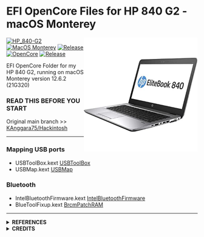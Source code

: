 # EFI OpenCore Files for HP 840 G2 - macOS Monterey

<img align="right" src="https://raw.githubusercontent.com/KAnggara75/Hackintosh/main/docs/img/840g2.jpg" alt="HP 840 G2 Hackintosh OpenCore" width="300">

[![HP_840-G2](https://img.shields.io/badge/HP-840_G2-blue.svg)](https://www.hp.com/id-id/shop/)
[![MacOS Monterey](https://img.shields.io/badge/Monterey-12.6.2-red.svg)](https://www.apple.com/macos/monterey/)
[![Release](https://img.shields.io/badge/Download-latest-brightgreen.svg)](https://github.com/dotslashgabut/Hackintosh-HP-840-G2-Monterey/releases/latest)
[![OpenCore](https://img.shields.io/github/v/release/acidanthera/OpenCorePkg?label=OpenCore)](https://github.com/acidanthera/OpenCorePkg/releases/latest)
[![Release](https://img.shields.io/github/v/release/dotslashgabut/Hackintosh-HP-840-G2-Monterey?label=Release)](https://github.com/dotslashgabut/Hackintosh-HP-840-G2-Monterey/releases/latest)

EFI OpenCore Folder for my HP 840 G2, running on macOS Monterey version 12.6.2 (21G320)

### READ THIS BEFORE YOU START
Original main branch >> [KAnggara75/Hackintosh](https://github.com/KAnggara75/Hackintosh)

---

### Mapping USB ports

- USBToolBox.kext [USBToolBox](https://github.com/USBToolBox/tool/releases)
- USBMap.kext [USBMap](https://github.com/CorpNewt/USBMap)

### Bluetooth

- IntelBluetoothFirmware.kext [IntelBluetoothFirmware](https://github.com/OpenIntelWireless/IntelBluetoothFirmware/releases)
- BlueToolFixup.kext [BrcmPatchRAM](https://github.com/acidanthera/BrcmPatchRAM/releases)

---

<details>
<summary><strong> REFERENCES </strong></summary>
<br>

Read these before you start:

- [dortania's Hackintosh guides](https://github.com/dortania).
- [dortania's OpenCore Install Guide](https://dortania.github.io/OpenCore-Install-Guide/).
- [dortania's OpenCore Post Install Guide](https://dortania.github.io/OpenCore-Post-Install/).
- [dortania/ Getting Started with ACPI](https://dortania.github.io/Getting-Started-With-ACPI/).
- [dortania/ opencore `multiboot`](https://github.com/dortania/OpenCore-Multiboot).
- [dortania/ `USB map` guide](https://dortania.github.io/OpenCore-Post-Install/usb/).
- [WhateverGreen Intel HD Manual](https://github.com/acidanthera/WhateverGreen/blob/master/Manual/FAQ.IntelHD.en.md).
- `Configuration.pdf` and `Differences.pdf` in each `OpenCore` releases.

</details>

<details>
<summary><strong> CREDITS </strong></summary>
<br>

- [Apple](https://www.apple.com) for macOS.
- [Acidanthera](https://github.com/acidanthera) for all the kexts/utilities that they made.
- [Rehabman](https://github.com/RehabMan) for the patches and guides and kexts.
- [Dortania](https://github.com/dortania) for for the OpenCore Install Guide.

</details>
